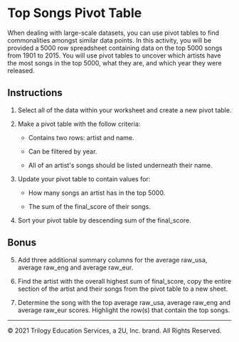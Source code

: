 # Top Songs Pivot Table

When dealing with large-scale datasets, you can use pivot tables to find commonalities amongst similar data points. 
In this activity, you will be provided a 5000 row spreadsheet containing data on the top 5000 songs from 1901 to 2015. You will use pivot tables to uncover which artists have the most songs in the top 5000, what they are, and which year they were released.

## Instructions

1. Select all of the data within your worksheet and create a new pivot table.

2. Make a pivot table with the follow criteria: 
   
   * Contains two rows: artist and name.
   
   * Can be filtered by year.

   * All of an artist's songs should be listed underneath their name.

3. Update your pivot table to contain values for:

   * How many songs an artist has in the top 5000.

   * The sum of the final_score of their songs.

4. Sort your pivot table by descending sum of the final_score.

## Bonus

5. Add three additional summary columns for the average raw_usa, average raw_eng and average raw_eur.

6. Find the artist with the overall highest sum of final_score, copy the entire section of the artist and their songs from the pivot table to a new sheet. 

7. Determine the song with the top average raw_usa, average raw_eng and average raw_eur scores. Highlight the row(s) that contain the top songs.

---

© 2021 Trilogy Education Services, a 2U, Inc. brand. All Rights Reserved.
